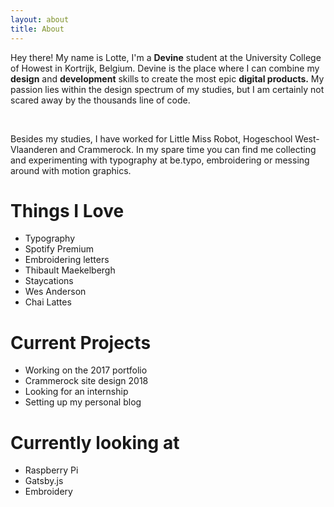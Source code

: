 ```yaml
---
layout: about
title: About
---
```

<p class='about-txt'>Hey there! My name is Lotte, I'm a <strong>Devine</strong> student at the University College of Howest in Kortrijk, Belgium. Devine is the place where I can combine my <strong>design</strong> and <strong>development</strong> skills to create the most epic <strong>digital products.</strong> My passion lies within the design spectrum of my studies, but I am certainly not scared away by the thousands line of code.</p>
<br/>
<p class='about-txt'>Besides my studies, I have worked for Little Miss Robot, Hogeschool West-Vlaanderen and  Crammerock. In my spare time you can find me collecting and experimenting with typography at be.typo, embroidering or messing around with motion graphics.</p>

<div class='faves'>
  <div class='fave-love fave'>
    <h1 class='fave-title'> <span>T</span><span>h</span><span>i</span><span>n</span><span>g</span><span>s</span> <span>I</span> <span>L</span><span>o</span><span>v</span><span>e</span></h1>
    <ul>
      <li class='li-about'>Typography</li>
      <li class='li-about'>Spotify Premium</li>
      <li class='li-about'>Embroidering letters</li>
      <li class='li-about'>Thibault Maekelbergh</li>
      <li class='li-about'>Staycations</li>
      <li class='li-about'>Wes Anderson</li>
      <li class='li-about'>Chai Lattes</li>
    </ul>
  </div>
  <div class='fave-current fave'>
    <h1 class='fave-title'><span>C</span><span>u</span><span>r</span><span>r</span><span>e</span><span>n</span><span>t</span> <span>P</span><span>r</span><span>o</span><span>j</span><span>e</span><span>c</span><span>t</span><span>s</span></h1>
    <ul>
      <li class='li-about'>Working on the  2017 portfolio</li>
      <li class='li-about'>Crammerock site design 2018</li>
      <li class='li-about'>Looking for an internship</li>
      <li class='li-about'>Setting up my personal blog</li>
    </ul>
  </div>
  <div class='fave-study fave'>
    <h1 class='fave-title'><span>C</span><span>u</span><span>r</span><span>r</span><span>e</span><span>n</span><span>t</span><span>l</span><span>y</span> <span>l</span><span>o</span><span>o</span><span>k</span><span>i</span><span>n</span><span>g</span> <span>a</span><span>t</span></h1>
    <ul>
      <li class='li-about'>Raspberry Pi</li>
      <li class='li-about'>Gatsby.js</li>
      <li class='li-about'>Embroidery</li>
    </ul>
  </div>
</div>
